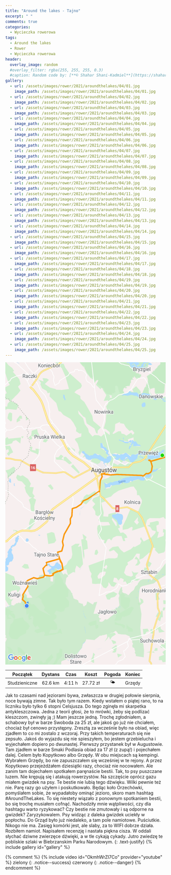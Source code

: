 ```yaml
---
title: "Around the lakes - Tajno"
excerpt: " "
comments: true
categories:
  - Wycieczka rowerowa
tags:
  - Around the lakes
  - Rower  
  - Wycieczka rowerowa
header:
  overlay_image: random
  #overlay_filter: rgba(255, 255, 255, 0.3)
  #caption: Random code by: [**© Shahar Shani-Kadmiel**](https://shaharkadmiel.github.io)"
gallery:
  - url: /assets/images/rower/2021/aroundthelakes/04/01.jpg
    image_path: /assets/images/rower/2021/aroundthelakes/04/01.jpg
  - url: /assets/images/rower/2021/aroundthelakes/04/02.jpg
    image_path: /assets/images/rower/2021/aroundthelakes/04/02.jpg
  - url: /assets/images/rower/2021/aroundthelakes/04/03.jpg
    image_path: /assets/images/rower/2021/aroundthelakes/04/03.jpg
  - url: /assets/images/rower/2021/aroundthelakes/04/04.jpg
    image_path: /assets/images/rower/2021/aroundthelakes/04/04.jpg
  - url: /assets/images/rower/2021/aroundthelakes/04/05.jpg
    image_path: /assets/images/rower/2021/aroundthelakes/04/05.jpg
  - url: /assets/images/rower/2021/aroundthelakes/04/06.jpg
    image_path: /assets/images/rower/2021/aroundthelakes/04/06.jpg
  - url: /assets/images/rower/2021/aroundthelakes/04/07.jpg
    image_path: /assets/images/rower/2021/aroundthelakes/04/07.jpg
  - url: /assets/images/rower/2021/aroundthelakes/04/08.jpg
    image_path: /assets/images/rower/2021/aroundthelakes/04/08.jpg
  - url: /assets/images/rower/2021/aroundthelakes/04/09.jpg
    image_path: /assets/images/rower/2021/aroundthelakes/04/09.jpg
  - url: /assets/images/rower/2021/aroundthelakes/04/10.jpg
    image_path: /assets/images/rower/2021/aroundthelakes/04/10.jpg
  - url: /assets/images/rower/2021/aroundthelakes/04/11.jpg
    image_path: /assets/images/rower/2021/aroundthelakes/04/11.jpg
  - url: /assets/images/rower/2021/aroundthelakes/04/12.jpg
    image_path: /assets/images/rower/2021/aroundthelakes/04/12.jpg
  - url: /assets/images/rower/2021/aroundthelakes/04/13.jpg
    image_path: /assets/images/rower/2021/aroundthelakes/04/13.jpg
  - url: /assets/images/rower/2021/aroundthelakes/04/14.jpg
    image_path: /assets/images/rower/2021/aroundthelakes/04/14.jpg
  - url: /assets/images/rower/2021/aroundthelakes/04/15.jpg
    image_path: /assets/images/rower/2021/aroundthelakes/04/15.jpg
  - url: /assets/images/rower/2021/aroundthelakes/04/16.jpg
    image_path: /assets/images/rower/2021/aroundthelakes/04/16.jpg
  - url: /assets/images/rower/2021/aroundthelakes/04/17.jpg
    image_path: /assets/images/rower/2021/aroundthelakes/04/17.jpg
  - url: /assets/images/rower/2021/aroundthelakes/04/18.jpg
    image_path: /assets/images/rower/2021/aroundthelakes/04/18.jpg
  - url: /assets/images/rower/2021/aroundthelakes/04/19.jpg
    image_path: /assets/images/rower/2021/aroundthelakes/04/19.jpg
  - url: /assets/images/rower/2021/aroundthelakes/04/20.jpg
    image_path: /assets/images/rower/2021/aroundthelakes/04/20.jpg
  - url: /assets/images/rower/2021/aroundthelakes/04/21.jpg
    image_path: /assets/images/rower/2021/aroundthelakes/04/21.jpg
  - url: /assets/images/rower/2021/aroundthelakes/04/22.jpg
    image_path: /assets/images/rower/2021/aroundthelakes/04/22.jpg
  - url: /assets/images/rower/2021/aroundthelakes/04/23.jpg
    image_path: /assets/images/rower/2021/aroundthelakes/04/23.jpg
  - url: /assets/images/rower/2021/aroundthelakes/04/24.jpg
    image_path: /assets/images/rower/2021/aroundthelakes/04/24.jpg
  - url: /assets/images/rower/2021/aroundthelakes/04/25.jpg
    image_path: /assets/images/rower/2021/aroundthelakes/04/25.jpg
---
```

![mapka](/assets/images/rower/2021/aroundthelakes/04/mapka.png)

|Początek|Dystans|Czas|Koszt|Pogoda|Koniec|
|:---:|:---:|:---:|:---:|:---:|:---:|
|Studzieniczne|62.6 km|4:11 h|27.72 zł|🌤️|Grzędy|

Jak to czasami nad jeziorami bywa, zwłaszcza w drugiej połowie sierpnia, noce bywają zimne. Tak było tym razem. Kiedy wstałem o piątej rano, to na liczniku było tylko 6 stopni Celsjusza. Do tego zginęła mi skarpetka antykleszczowa. Jedna z teorii głosi, że to mrówki, żeby się podlizać kleszczom, zwinęły ją ;) Mam jeszcze jedną. Trochę zgłodniałem, a schabowy był w barze Swoboda za 25 zł, ale jakoś go już nie chciałem, chociaż był cenowo przystępny. Zresztą za wcześnie było na obiad, więc zjadłem to co mi zostalo z wczoraj. Przy takich temperaturach się nie zepsuło. Jakoś do wyjazdu się nie spieszyłem, bo jestem grzebielucha i wyjechałem dopiero po dwunastej. Pierwszy przystanek był w  Augustowie. Tam zjadłem w barze Smaki Podlasia obiad za 17 zł (z zupą!) i pojechałem dalej. Celem było Kopytkowo albo Grzędy. W obu miejscach są kempingi. Wybrałem Grzędy, bo nie zapuszczałem się wcześniej w te rejony. A przez Kopytkowo przejeżdżałem dziesiątki razy, chociaż nie nocowałem. Ale zanim tam dojechałem spotkałem paręnaście bestii. Tak, to psy puszczane luzem. Nie krępują się i atakują rowerzystów. Na szczęście oprócz gazu miałem gwizdek na psy. Te bestie nie lubią tego dźwięku. Wilki pewnie też nie. Parę razy go użyłem i poskutkowało. Będąc koło Orzechówki, pomyślałem sobie, że wypadałoby ominąć jezioro, skoro mam hashtag #AroundTheLakes. To się niestety wiązało z ponownym spotkaniem bestii, bo się trochę musiałem cofnąć. Nachodziły mnie wątpliwości, czy dla hashtagu warto ryzykować? Czy bestie nie zmutowały i są odporne na gwizdek? Zaryzykowalem. Psy widząc z daleka gwizdek uciekły w popłochu. Do Grząd było już niedaleko, a tam pole namiotowe. Puściutkie. Nikogo nie ma. Zasięg komórki jest, ale slaby, za to WIFI dobrze działa. Rozbiłem namiot. Napisałem recenzję i nastała piękna cisza. W oddali słychać dziwne zwierzęce dźwięki, a w tle cykają cykady. Jutro zwiedzę te pobliskie szlaki w Biebrzanskim Parku Narodowym.
{: .text-justify}
{% include gallery id="gallery" %}

{% comment %}
{% include video id="OkmhWrZI7Co" provider="youtube" %}
zielony
{: .notice--success}
czerwony
{: .notice--danger}
{% endcomment %}
